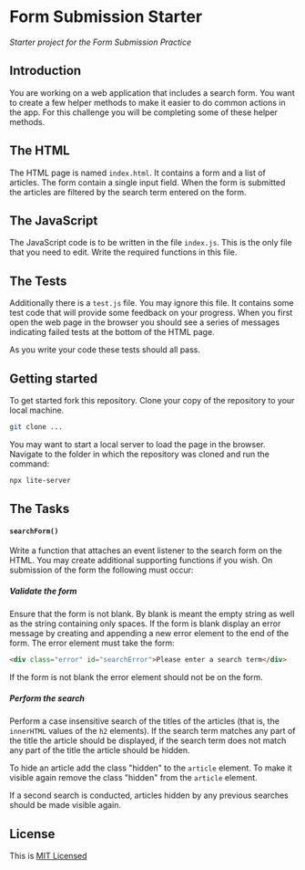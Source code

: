 # Form Submission Starter

_Starter project for the Form Submission Practice_

## Introduction

You are working on a web application that includes a search form. You want to create a few helper methods to make it easier to do common actions in the app. For this challenge you will be completing some of these helper methods.

## The HTML

The HTML page is named `index.html`. It contains a form and a list of articles. The form contain a single input field. When the form is submitted the articles are filtered by the search term entered on the form.

## The JavaScript

The JavaScript code is to be written in the file `index.js`. This is the only file that you need to edit. Write the required functions in this file.

## The Tests

Additionally there is a `test.js` file. You may ignore this file. It contains some test code that will provide some feedback on your progress. When you first open the web page in the browser you should see a series of messages indicating failed tests at the bottom of the HTML page.

As you write your code these tests should all pass.

## Getting started

To get started fork this repository. Clone your copy of the repository to your local machine.

```bash
git clone ...
```

You may want to start a local server to load the page in the browser. Navigate to the folder in which the repository was cloned and run the command:

```bash
npx lite-server
```

## The Tasks

#### `searchForm()`

Write a function that attaches an event listener to the search form on the HTML. You may create additional supporting functions if you wish. On submission of the form the following must occur:

##### Validate the form

Ensure that the form is not blank. By blank is meant the empty string as well as the string containing only spaces. If the form is blank display an error message by creating and appending a new error element to the end of the form. The error element must take the form:

```html
<div class="error" id="searchError">Please enter a search term</div>
```

If the form is not blank the error element should not be on the form.

##### Perform the search

Perform a case insensitive search of the titles of the articles (that is, the `innerHTML` values of the `h2` elements). If the search term matches any part of the title the article should be displayed, if the search term does not match any part of the title the article should be hidden.

To hide an article add the class "hidden" to the `article` element. To make it visible again remove the class "hidden" from the `article` element.

If a second search is conducted, articles hidden by any previous searches should be made visible again.

## License

This is [MIT Licensed](LICENSE)
